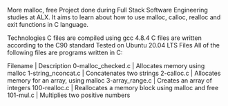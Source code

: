 More malloc, free
Project done during Full Stack Software Engineering studies at ALX. It aims to learn about how to use malloc, calloc, realloc and exit functions in C language.

Technologies
C files are compiled using gcc 4.8.4
C files are written according to the C90 standard
Tested on Ubuntu 20.04 LTS
Files
All of the following files are programs written in C:

Filename		|	Description
0-malloc_checked.c	|	Allocates memory using malloc
1-string_nconcat.c	|	Concatenates two strings
2-calloc.c		|	Allocates memory for an array, using malloc
3-array_range.c		|	Creates an array of integers
100-realloc.c		|	Reallocates a memory block using malloc and free
101-mul.c		|	Multiplies two positive numbers
